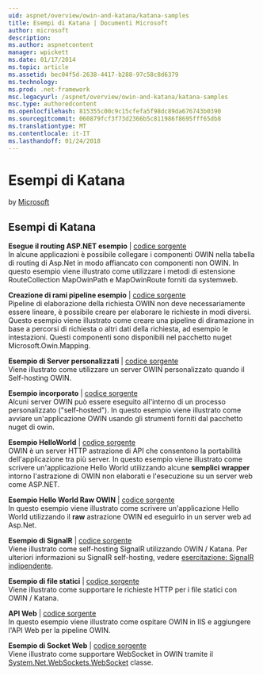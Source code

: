 ```yaml
---
uid: aspnet/overview/owin-and-katana/katana-samples
title: Esempi di Katana | Documenti Microsoft
author: microsoft
description: 
ms.author: aspnetcontent
manager: wpickett
ms.date: 01/17/2014
ms.topic: article
ms.assetid: bec04f5d-2638-4417-b288-97c58c8d6379
ms.technology: 
ms.prod: .net-framework
msc.legacyurl: /aspnet/overview/owin-and-katana/katana-samples
msc.type: authoredcontent
ms.openlocfilehash: 815355c00c9c15cfefa5f98dc89da676743b0390
ms.sourcegitcommit: 060879fcf3f73d2366b5c811986f8695fff65db8
ms.translationtype: MT
ms.contentlocale: it-IT
ms.lasthandoff: 01/24/2018
---
```

<a name="katana-samples"></a>Esempi di Katana
====================
by [Microsoft](https://github.com/microsoft)

## <a name="katana-samples"></a>Esempi di Katana

**Esegue il routing ASP.NET esempio** | [codice sorgente](http://aspnet.codeplex.com/sourcecontrol/latest#Samples/Katana/AspNetRoutes/ReadMe.txt)  
In alcune applicazioni è possibile collegare i componenti OWIN nella tabella di routing di Asp.Net in modo affiancato con componenti non OWIN. In questo esempio viene illustrato come utilizzare i metodi di estensione RouteCollection MapOwinPath e MapOwinRoute forniti da systemweb.

**Creazione di rami pipeline esempio** | [codice sorgente](http://aspnet.codeplex.com/sourcecontrol/latest#Samples/Katana/BranchingPipelines/ReadMe.txt)  
Pipeline di elaborazione della richiesta OWIN non deve necessariamente essere lineare, è possibile creare per elaborare le richieste in modi diversi. Questo esempio viene illustrato come creare una pipeline di diramazione in base a percorsi di richiesta o altri dati della richiesta, ad esempio le intestazioni. Questi componenti sono disponibili nel pacchetto nuget Microsoft.Owin.Mapping.

**Esempio di Server personalizzati** | [codice sorgente](http://aspnet.codeplex.com/sourcecontrol/latest#Samples/Katana/CustomServer/MyCustomServer/CustomServer.cs)   
Viene illustrato come utilizzare un server OWIN personalizzato quando il Self-hosting OWIN.

**Esempio incorporato** | [codice sorgente](http://aspnet.codeplex.com/sourcecontrol/latest#Samples/Katana/Embedded/ReadMe.txt)  
Alcuni server OWIN può essere eseguito all'interno di un processo personalizzato (&quot;self-hosted&quot;). In questo esempio viene illustrato come avviare un'applicazione OWIN usando gli strumenti forniti dal pacchetto nuget di owin.

**Esempio HelloWorld** | [codice sorgente](http://aspnet.codeplex.com/sourcecontrol/latest#Samples/Katana/HelloWorld/ReadMe.txt)  
OWIN è un server HTTP astrazione di API che consentono la portabilità dell'applicazione tra più server. In questo esempio viene illustrato come scrivere un'applicazione Hello World utilizzando alcune **semplici wrapper** intorno l'astrazione di OWIN non elaborati e l'esecuzione su un server web come ASP.NET.

**Esempio Hello World Raw OWIN** | [codice sorgente](http://aspnet.codeplex.com/sourcecontrol/latest#Samples/Katana/HelloWorldRawOwin/ReadMe.txt)  
In questo esempio viene illustrato come scrivere un'applicazione Hello World utilizzando il **raw** astrazione OWIN ed eseguirlo in un server web ad Asp.Net.

**Esempio di SignalR** | [codice sorgente](http://aspnet.codeplex.com/sourcecontrol/latest#Samples/Katana/SignalR/Program.cs)  
Viene illustrato come self-hosting SignalR utilizzando OWIN / Katana. Per ulteriori informazioni su SignalR self-hosting, vedere [esercitazione: SignalR indipendente](../../../signalr/overview/deployment/tutorial-signalr-self-host.md).

**Esempio di file statici** | [codice sorgente](http://aspnet.codeplex.com/sourcecontrol/latest#Samples/Katana/StaticFilesSample/Startup.cs)   
Viene illustrato come supportare le richieste HTTP per i file statici con OWIN / Katana.

**API Web** | [codice sorgente](http://aspnet.codeplex.com/sourcecontrol/latest#Samples/Katana/WebApi/ReadMe.txt)   
In questo esempio viene illustrato come ospitare OWIN in IIS e aggiungere l'API Web per la pipeline OWIN.

**Esempio di Socket Web** | [codice sorgente](http://aspnet.codeplex.com/sourcecontrol/latest#Samples/Katana/WebSocketSample/WebSocketServer/Startup.cs)   
Viene illustrato come supportare WebSocket in OWIN tramite il [System.Net.WebSockets.WebSocket](https://msdn.microsoft.com/library/system.net.websockets.websocket(v=vs.110).aspx) classe.
